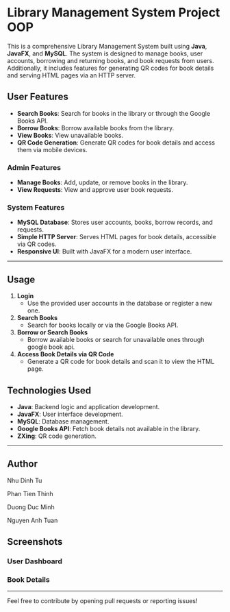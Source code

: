 # Library Management System Project OOP

This is a comprehensive Library Management System built using **Java**, **JavaFX**, and **MySQL**. The system is designed to manage books, user accounts, borrowing and returning books, and book requests from users. Additionally, it includes features for generating QR codes for book details and serving HTML pages via an HTTP server.

## User Features
- **Search Books**: Search for books in the library or through the Google Books API.
- **Borrow Books**: Borrow available books from the library.
- **View Books**: View unavailable books.
- **QR Code Generation**: Generate QR codes for book details and access them via mobile devices.

### Admin Features
- **Manage Books**: Add, update, or remove books in the library.
- **View Requests**: View and approve user book requests.

### System Features
- **MySQL Database**: Stores user accounts, books, borrow records, and requests.
- **Simple HTTP Server**: Serves HTML pages for book details, accessible via QR codes.
- **Responsive UI**: Built with JavaFX for a modern user interface.

---

## Usage

1. **Login**
   - Use the provided user accounts in the database or register a new one.
2. **Search Books**
   - Search for books locally or via the Google Books API.
3. **Borrow or Search Books**
   - Borrow available books or search for unavailable ones through google book api.
4. **Access Book Details via QR Code**
   - Generate a QR code for book details and scan it to view the HTML page.


## Technologies Used
- **Java**: Backend logic and application development.
- **JavaFX**: User interface development.
- **MySQL**: Database management.
- **Google Books API**: Fetch book details not available in the library.
- **ZXing**: QR code generation.

---

## Author
Nhu Dinh Tu   

Phan Tien Thinh

Duong Duc Minh

Nguyen Anh Tuan

## Screenshots

### User Dashboard


### Book Details


---

Feel free to contribute by opening pull requests or reporting issues!
